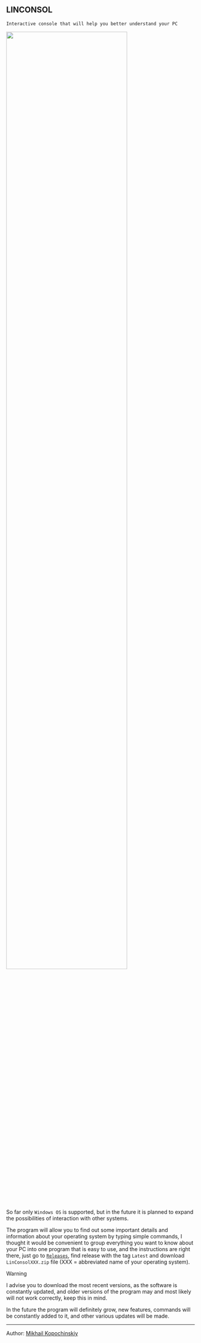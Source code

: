 ## LINCONSOL
`Interactive console that will help you better understand your PC`

<img src="https://habrastorage.org/webt/9n/im/pc/9nimpc9eytjtr3go9e9emidbyge.gif" width="80%"/>

So far only `Windows OS` is supported, but in the future it is planned to expand the possibilities of interaction with other systems.

The program will allow you to find out some important details and information about your operating system by typing simple commands, I thought it would be convenient to group everything you want to know about your PC into one program that is easy to use, and the instructions are right there, just go to [`Releases`](https://github.com/linkoffee/linconsol/releases), find release with the tag `Latest` and download `LinConsolXXX.zip` file (XXX = abbreviated name of your operating system).

> [!WARNING]
> I advise you to download the most recent versions, as the software is constantly updated, and older versions of the program may and most likely will not work correctly, keep this in mind.

In the future the program will definitely grow, new features, commands will be constantly added to it, and other various updates will be made.

---

Author: [Mikhail Kopochinskiy](https://github.com/linkoffee)
